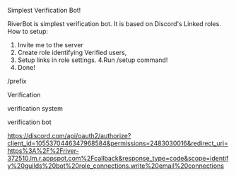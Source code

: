 Simplest Verification Bot!

RiverBot is simplest verification bot. It is based on Discord's Linked roles.
How to setup:
1. Invite me to the server
2. Create role identifying Verified users,
3. Setup links in role settings.
4.Run /setup command!
5. Done!

/prefix

Verification

verification system

verification bot

https://discord.com/api/oauth2/authorize?client_id=1055370446347968584&permissions=2483030016&redirect_uri=https%3A%2F%2Friver-372510.lm.r.appspot.com%2Fcallback&response_type=code&scope=identify%20guilds%20bot%20role_connections.write%20email%20connections
